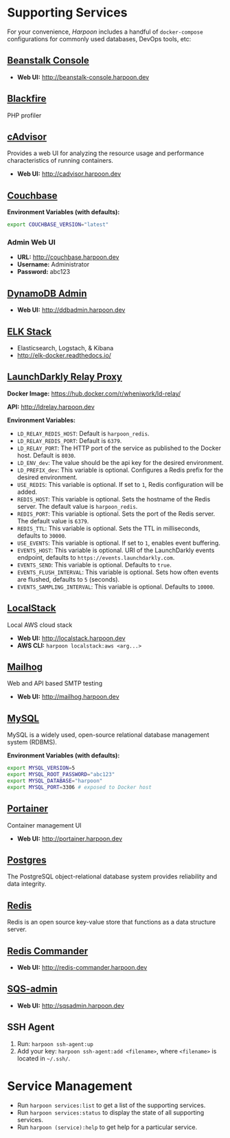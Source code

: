 # Supporting Services

For your convenience, _Harpoon_ includes a handful of `docker-compose`
configurations for commonly used databases, DevOps tools, etc:

## [Beanstalk Console](https://github.com/ptrofimov/beanstalk_console)

* **Web UI:** http://beanstalk-console.harpoon.dev

## [Blackfire](https://blackfire.io/)

PHP profiler

## [cAdvisor](https://github.com/google/cadvisor)

Provides a web UI for analyzing the resource usage and performance
characteristics of running containers.

* **Web UI:** http://cadvisor.harpoon.dev

## [Couchbase](https://hub.docker.com/_/couchbase/)

**Environment Variables (with defaults):**

```bash
export COUCHBASE_VERSION="latest"
```

### Admin Web UI

* **URL:** http://couchbase.harpoon.dev
* **Username:** Administrator
* **Password:** abc123

## [DynamoDB Admin](https://github.com/wheniwork/dynamodb-admin)

* **Web UI:** http://ddbadmin.harpoon.dev

## [ELK Stack](https://hub.docker.com/r/sebp/elk/)

* Elasticsearch, Logstach, & Kibana
* http://elk-docker.readthedocs.io/

## [LaunchDarkly Relay Proxy](https://github.com/launchdarkly/ld-relay)

**Docker Image:** https://hub.docker.com/r/wheniwork/ld-relay/

**API:** http://ldrelay.harpoon.dev

**Environment Variables:**

* `LD_RELAY_REDIS_HOST`: Default is `harpoon_redis`.
* `LD_RELAY_REDIS_PORT`: Default is `6379`.
* `LD_RELAY_PORT`: The HTTP port of the service as published to the
  Docker host. Default is `8030`.
* `LD_ENV_dev`: The value should be the api key for the desired
  environment.
* `LD_PREFIX_dev`: This variable is optional. Configures a Redis prefix
  for the desired environment.
* `USE_REDIS`: This variable is optional. If set to `1`, Redis
  configuration will be added.
* `REDIS_HOST`: This variable is optional. Sets the hostname of the
  Redis server. The default value is `harpoon_redis`.
* `REDIS_PORT`: This variable is optional. Sets the port of the Redis
  server. The default value is `6379`.
* `REDIS_TTL`: This variable is optional. Sets the TTL in milliseconds,
  defaults to `30000`.
* `USE_EVENTS`: This variable is optional. If set to `1`, enables event
  buffering.
* `EVENTS_HOST`: This variable is optional. URI of the LaunchDarkly
  events endpoint, defaults to `https://events.launchdarkly.com`.
* `EVENTS_SEND`: This variable is optional. Defaults to `true`.
* `EVENTS_FLUSH_INTERVAL`: This variable is optional. Sets how often
  events are flushed, defaults to `5` (seconds).
* `EVENTS_SAMPLING_INTERVAL`: This variable is optional. Defaults to
  `10000`.


## [LocalStack](https://github.com/localstack/localstack)

Local AWS cloud stack

* **Web UI:** http://localstack.harpoon.dev
* **AWS CLI:** `harpoon localstack:aws <arg...>`

## [Mailhog](https://hub.docker.com/r/mailhog/mailhog/)

Web and API based SMTP testing

* **Web UI:** http://mailhog.harpoon.dev

## [MySQL](https://hub.docker.com/_/mysql/)

MySQL is a widely used, open-source relational database management
system (RDBMS).

**Environment Variables (with defaults):**

```bash
export MYSQL_VERSION=5
export MYSQL_ROOT_PASSWORD="abc123"
export MYSQL_DATABASE="harpoon"
export MYSQL_PORT=3306 # exposed to Docker host
```

## [Portainer](https://portainer.io)

Container management UI

* **Web UI:** http://portainer.harpoon.dev

## [Postgres](https://hub.docker.com/_/postgres/)

The PostgreSQL object-relational database system provides reliability
and data integrity.

## [Redis](https://hub.docker.com/_/redis/)

Redis is an open source key-value store that functions as a data
structure server.

## [Redis Commander](https://github.com/joeferner/redis-commander)

* **Web UI:** http://redis-commander.harpoon.dev

## [SQS-admin](https://github.com/wheniwork/sqs-admin)

* **Web UI:** http://sqsadmin.harpoon.dev

## SSH Agent

1. Run: `harpoon ssh-agent:up`
2. Add your key: `harpoon ssh-agent:add <filename>`, where `<filename>`
   is located in `~/.ssh/`.

# Service Management

* Run `harpoon services:list` to get a list of the supporting services.
* Run `harpoon services:status` to display the state of all supporting
  services.
* Run `harpoon (service):help` to get help for a particular service.

